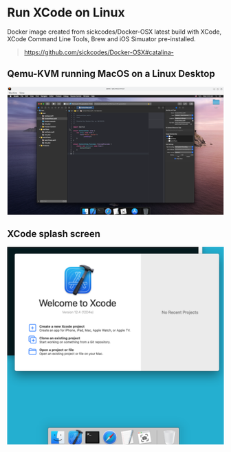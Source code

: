 # Run XCode on Linux 
Docker image created from sickcodes/Docker-OSX latest build with XCode, XCode Command Line Tools, Brew and iOS Simuator pre-installed.

> https://github.com/sickcodes/Docker-OSX#catalina-

## Qemu-KVM running MacOS on a Linux Desktop
![alt text](https://raw.githubusercontent.com/karlpothast/docker-osx-xcode/master/documentation/XcodeEditor.png)

## XCode splash screen
![alt text](https://raw.githubusercontent.com/karlpothast/docker-osx-xcode/master/documentation/SplashScreen1.png)


